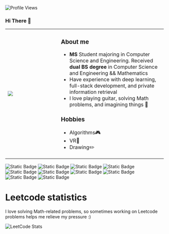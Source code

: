 ![Profile Views](https://komarev.com/ghpvc/?username=your-github-username&style=flat-square)
### Hi There 👋
<html>
    <table class="images" width="100%"  style="border:0px solid white; width:100%;">
        <tr style="border: 0px;">
            <td width="33%" style="border:0px; width:33.33%">
                <img src="https://pbs.twimg.com/media/F13s9W4acAARncV?format=jpg" />
            </td>
            <td width="66%" style="border:0px; width:66.66% top:0 text-align:bottom">
              <h3>About me</h3>
              <ul>
                <li><b>MS</b> Student majoring in Computer Science and Engineering. Received <b>dual BS degree</b> in Computer Science and Engineering && Mathematics</li>
                <li>Have experience with deep learning, full-stack development, and private information retrieval</li>
                <li>I love playing guitar, solving Math problems, and imagining things 🌱</li>
              </ul>
              <h3>Hobbies</h3>
              <ul>
                <li>Algorithms🎮</li>
                <li>VR🎵</li>
                <li>Drawing✏️</li>
              </ul>
            </td>
        </tr>
    </table>
    
</html>

![Static Badge](https://img.shields.io/badge/Java-red?style=for-the-badge&logo=openjdk&labelColor=335C67&color=FFF3B0)
![Static Badge](https://img.shields.io/badge/Spring-red?style=for-the-badge&logo=spring&labelColor=293F14&color=386C0B)
![Static Badge](https://img.shields.io/badge/nginx-red?style=for-the-badge&logo=nginx&labelColor=0F5257&color=0B3142)
![Static Badge](https://img.shields.io/badge/Python-red?style=for-the-badge&logo=python&labelColor=561D25&color=CE8147)
![Static Badge](https://img.shields.io/badge/opencv-red?style=for-the-badge&logo=opencv&labelColor=401F3E&color=3F2E56)
![Static Badge](https://img.shields.io/badge/C%2FC%2B%2B-red?style=for-the-badge&logo=c%2B%2B&labelColor=233D4D&color=FE7F2D)
![Static Badge](https://img.shields.io/badge/Javascript-red?style=for-the-badge&logo=javascript&labelColor=010400&color=30332E)
![Static Badge](https://img.shields.io/badge/mysql-red?style=for-the-badge&logo=mysql&labelColor=EABFCB&color=C191A1)
![Static Badge](https://img.shields.io/badge/react-red?style=for-the-badge&logo=react&labelColor=FA8334&color=FFFD77)
![Static Badge](https://img.shields.io/badge/node.js-red?style=for-the-badge&logo=node.js&labelColor=DAFF7D&color=B2EF9B)


<h1>Leetcode statistics</h1>
<p>I love solving Math-related problems, so sometimes working on Leetcode problems helps me relieve my pressure :)</p>

![LeetCode Stats](https://leetcard.jacoblin.cool/okamipancake?theme=dark&font=IBM%20Plex%20Sans%20Devanagari&ext=heatmap)




